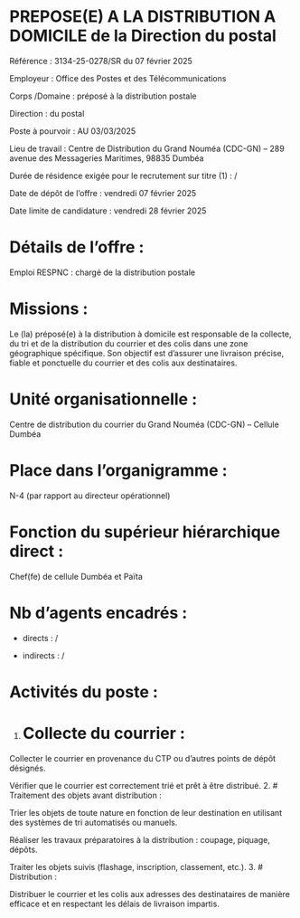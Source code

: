 # PREPOSE(E) A LA DISTRIBUTION A DOMICILE de la Direction du postal

Référence : 3134-25-0278/SR du 07 février 2025

Employeur : Office des Postes et des Télécommunications

Corps /Domaine : préposé à la distribution postale

Direction : du postal

Poste à pourvoir : AU 03/03/2025

Lieu de travail : Centre de Distribution du Grand Nouméa (CDC-GN) – 289 avenue des Messageries Maritimes, 98835 Dumbéa

Durée de résidence exigée pour le recrutement sur titre (1) : /

Date de dépôt de l’offre : vendredi 07 février 2025

Date limite de candidature : vendredi 28 février 2025

# Détails de l’offre :

Emploi RESPNC : chargé de la distribution postale

# Missions :

Le (la) préposé(e) à la distribution à domicile est responsable de la collecte, du tri et de la distribution du courrier et des colis dans une zone géographique spécifique. Son objectif est d’assurer une livraison précise, fiable et ponctuelle du courrier et des colis aux destinataires.

# Unité organisationnelle :

Centre de distribution du courrier du Grand Nouméa (CDC-GN) – Cellule Dumbéa

# Place dans l’organigramme :

N-4 (par rapport au directeur opérationnel)

# Fonction du supérieur hiérarchique direct :

Chef(fe) de cellule Dumbéa et Païta

# Nb d’agents encadrés :

- directs : /

- indirects : /

# Activités du poste :

1. # Collecte du courrier :

Collecter le courrier en provenance du CTP ou d’autres points de dépôt désignés.

Vérifier que le courrier est correctement trié et prêt à être distribué.
2. # Traitement des objets avant distribution :

Trier les objets de toute nature en fonction de leur destination en utilisant des systèmes de tri automatisés ou manuels.

Réaliser les travaux préparatoires à la distribution : coupage, piquage, dépôts.

Traiter les objets suivis (flashage, inscription, classement, etc.).
3. # Distribution :

Distribuer le courrier et les colis aux adresses des destinataires de manière efficace et en respectant les délais de livraison impartis.